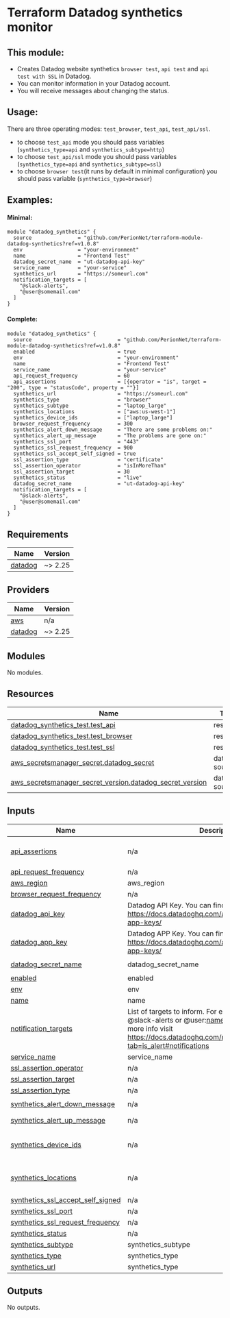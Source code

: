 # Terraform Datadog synthetics monitor

## This module:
- Creates Datadog website synthetics `browser test`, `api test` and `api test with SSL` in Datadog. 
- You can monitor information in your Datadog account.
- You will receive messages about changing the status.


## Usage:

 There are three operating modes: `test_browser`, `test_api`, `test_api/ssl`. 
 - to choose `test_api` mode you should pass variables (`synthetics_type=api` and `synthetics_subtype=http`)
 - to choose `test_api/ssl` mode you should pass variables (`synthetics_type=api` and `synthetics_subtype=ssl`)
 - to choose `browser test`(it runs by default in minimal configuration) you should pass variable (`synthetics_type=browser`)
  

## Examples:

#### Minimal:
```hcl
module "datadog_synthetics" {
  source               = "github.com/PerionNet/terraform-module-datadog-synthetics?ref=v1.0.8"
  env                  = "your-environment"
  name                 = "Frontend Test"
  datadog_secret_name  = "ut-datadog-api-key"
  service_name         = "your-service"
  synthetics_url       = "https://someurl.com"
  notification_targets = [
    "@slack-alerts",    
    "@user@somemail.com"
  ]
}
```

#### Complete:
```hcl
module "datadog_synthetics" {
  source                            = "github.com/PerionNet/terraform-module-datadog-synthetics?ref=v1.0.8"
  enabled                           = true
  env                               = "your-environment"
  name                              = "Frontend Test"
  service_name                      = "your-service"
  api_request_frequency             = 60
  api_assertions                    = [{operator = "is", target = "200", type = "statusCode", property = ""}]
  synthetics_url                    = "https://someurl.com"
  synthetics_type                   = "browser"
  synthetics_subtype                = "laptop_large"
  synthetics_locations              = ["aws:us-west-1"]
  synthetics_device_ids             = ["laptop_large"]
  browser_request_frequency         = 300
  synthetics_alert_down_message     = "There are some problems on:"
  synthetics_alert_up_message       = "The problems are gone on:"
  synthetics_ssl_port               = "443"
  synthetics_ssl_request_frequency  = 900
  synthetics_ssl_accept_self_signed = true
  ssl_assertion_type                = "certificate"
  ssl_assertion_operator            = "isInMoreThan"
  ssl_assertion_target              = 30
  synthetics_status                 = "live"
  datadog_secret_name               = "ut-datadog-api-key"
  notification_targets = [
    "@slack-alerts",
    "@user@somemail.com"
  ]
}
```

<!-- BEGINNING OF GENERATED BY TERRAFORM-DOCS -->
## Requirements

| Name | Version |
|------|---------|
| <a name="requirement_datadog"></a> [datadog](#requirement\_datadog) | ~> 2.25 |

## Providers

| Name | Version |
|------|---------|
| <a name="provider_aws"></a> [aws](#provider\_aws) | n/a |
| <a name="provider_datadog"></a> [datadog](#provider\_datadog) | ~> 2.25 |

## Modules

No modules.

## Resources

| Name | Type |
|------|------|
| [datadog_synthetics_test.test_api](https://registry.terraform.io/providers/DataDog/datadog/latest/docs/resources/synthetics_test) | resource |
| [datadog_synthetics_test.test_browser](https://registry.terraform.io/providers/DataDog/datadog/latest/docs/resources/synthetics_test) | resource |
| [datadog_synthetics_test.test_ssl](https://registry.terraform.io/providers/DataDog/datadog/latest/docs/resources/synthetics_test) | resource |
| [aws_secretsmanager_secret.datadog_secret](https://registry.terraform.io/providers/hashicorp/aws/latest/docs/data-sources/secretsmanager_secret) | data source |
| [aws_secretsmanager_secret_version.datadog_secret_version](https://registry.terraform.io/providers/hashicorp/aws/latest/docs/data-sources/secretsmanager_secret_version) | data source |

## Inputs

| Name | Description | Type | Default | Required |
|------|-------------|------|---------|:--------:|
| <a name="input_api_assertions"></a> [api\_assertions](#input\_api\_assertions) | n/a | `list` | `"operator = is, target = 200, type = statusCode"` | no |
| <a name="input_api_request_frequency"></a> [api\_request\_frequency](#input\_api\_request\_frequency) | n/a | `number` | `60` | no |
| <a name="input_aws_region"></a> [aws\_region](#input\_aws\_region) | aws\_region | `string` | n/a | yes |
| <a name="input_browser_request_frequency"></a> [browser\_request\_frequency](#input\_browser\_request\_frequency) | n/a | `number` | `300` | no |
| <a name="input_datadog_api_key"></a> [datadog\_api\_key](#input\_datadog\_api\_key) | Datadog API Key. You can find out how to get it here: https://docs.datadoghq.com/account_management/api-app-keys/ | `string` | n/a | yes |
| <a name="input_datadog_app_key"></a> [datadog\_app\_key](#input\_datadog\_app\_key) | Datadog APP Key. You can find out how to get it here: https://docs.datadoghq.com/account_management/api-app-keys/ | `string` | n/a | yes |
| <a name="input_datadog_secret_name"></a> [datadog\_secret\_name](#input\_datadog\_secret\_name) | datadog\_secret\_name | `string` | `"ut-datadog-api-key"` | no |
| <a name="input_enabled"></a> [enabled](#input\_enabled) | enabled | `bool` | `true` | no |
| <a name="input_env"></a> [env](#input\_env) | env | `any` | n/a | yes |
| <a name="input_name"></a> [name](#input\_name) | name | `any` | n/a | yes |
| <a name="input_notification_targets"></a> [notification\_targets](#input\_notification\_targets) | List of targets to inform. For example it could be @slack-alerts or @user:name@somemail.com. For more info visit https://docs.datadoghq.com/monitors/notifications/?tab=is_alert#notifications | `list` | n/a | yes |
| <a name="input_service_name"></a> [service\_name](#input\_service\_name) | service\_name | `any` | n/a | yes |
| <a name="input_ssl_assertion_operator"></a> [ssl\_assertion\_operator](#input\_ssl\_assertion\_operator) | n/a | `string` | `"isInMoreThan"` | no |
| <a name="input_ssl_assertion_target"></a> [ssl\_assertion\_target](#input\_ssl\_assertion\_target) | n/a | `number` | `30` | no |
| <a name="input_ssl_assertion_type"></a> [ssl\_assertion\_type](#input\_ssl\_assertion\_type) | n/a | `string` | `"certificate"` | no |
| <a name="input_synthetics_alert_down_message"></a> [synthetics\_alert\_down\_message](#input\_synthetics\_alert\_down\_message) | n/a | `string` | `"There are some problems on:"` | no |
| <a name="input_synthetics_alert_up_message"></a> [synthetics\_alert\_up\_message](#input\_synthetics\_alert\_up\_message) | n/a | `string` | `"The problems are gone on:"` | no |
| <a name="input_synthetics_device_ids"></a> [synthetics\_device\_ids](#input\_synthetics\_device\_ids) | n/a | `list(string)` | <pre>[<br>  "laptop_large"<br>]</pre> | no |
| <a name="input_synthetics_locations"></a> [synthetics\_locations](#input\_synthetics\_locations) | n/a | `list(string)` | <pre>[<br>  "aws:us-east-1"<br>]</pre> | no |
| <a name="input_synthetics_ssl_accept_self_signed"></a> [synthetics\_ssl\_accept\_self\_signed](#input\_synthetics\_ssl\_accept\_self\_signed) | n/a | `bool` | `true` | no |
| <a name="input_synthetics_ssl_port"></a> [synthetics\_ssl\_port](#input\_synthetics\_ssl\_port) | n/a | `string` | `"443"` | no |
| <a name="input_synthetics_ssl_request_frequency"></a> [synthetics\_ssl\_request\_frequency](#input\_synthetics\_ssl\_request\_frequency) | n/a | `number` | `900` | no |
| <a name="input_synthetics_status"></a> [synthetics\_status](#input\_synthetics\_status) | n/a | `string` | `"live"` | no |
| <a name="input_synthetics_subtype"></a> [synthetics\_subtype](#input\_synthetics\_subtype) | synthetics\_subtype | `string` | `"http"` | no |
| <a name="input_synthetics_type"></a> [synthetics\_type](#input\_synthetics\_type) | synthetics\_type | `string` | `"browser"` | no |
| <a name="input_synthetics_url"></a> [synthetics\_url](#input\_synthetics\_url) | synthetics\_type | `any` | n/a | yes |

## Outputs

No outputs.

<!-- END OF GENERATED BY TERRAFORM-DOCS -->
